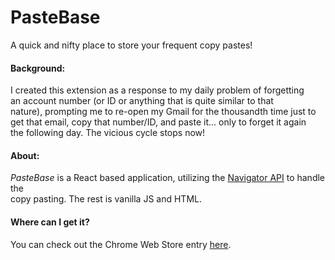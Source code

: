 # PasteBase
A quick and nifty place to store your frequent copy pastes!

#### Background:

I created this extension as a response to my daily problem of forgetting <br> an account number (or ID or anything that is quite similar to that <br> nature), prompting me to re-open my Gmail for the thousandth time just to <br> get that email, copy that number/ID, and paste it... only to forget it again <br> the following day. The vicious cycle stops now!

#### About:

*PasteBase* is a React based application, utilizing the [Navigator API](https://developer.mozilla.org/en-US/docs/Web/API/Navigator) to handle the <br>copy pasting. The rest is vanilla JS and HTML.

#### Where can I get it?

You can check out the Chrome Web Store entry [here](https://chrome.google.com/webstore/detail/pastebase/gmdeaigadfgaocinogdkaomlgeoeckbm).
